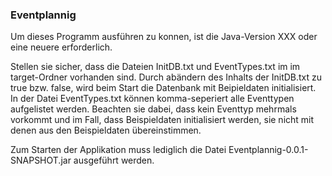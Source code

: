 ### Eventplannig
Um dieses Programm ausführen zu konnen, ist die Java-Version XXX oder eine neuere erforderlich.

Stellen sie sicher, dass die Dateien InitDB.txt und EventTypes.txt im im target-Ordner vorhanden sind. Durch abändern des Inhalts der InitDB.txt zu true bzw. false, wird beim Start die Datenbank mit Beipieldaten initialisiert. In der Datei EventTypes.txt können komma-seperiert alle Eventtypen aufgelistet werden. Beachten sie dabei, dass kein Eventtyp mehrmals vorkommt und im Fall, dass Beispieldaten initialisiert werden, sie nicht mit denen aus den Beispieldaten übereinstimmen.

Zum Starten der Applikation muss lediglich die Datei Eventplannig-0.0.1-SNAPSHOT.jar ausgeführt werden.
